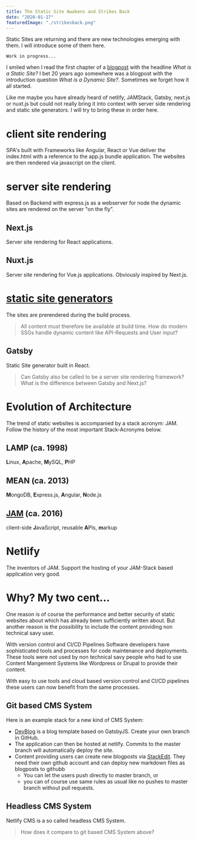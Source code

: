 ```yaml
---
title: The Static Site Awakens and Strikes Back
date: "2020-01-17"
featuredImage: "./strikesback.png"
---
```


Static Sites are returning and there are new technologies emerging with them. I will introduce some of them here.

<!-- end -->

`Work in progress...`

I smiled when I read the first chapter of a [blogpost](https://www.sitepoint.com/7-reasons-use-static-site-generator/) with the headline _What is a Static Site?_ I bet 20 years ago somewhere was a blogpost with the introduction question _What is a Dynamic Site?_. Sometimes we forget how it all started.

Like me maybe you have already heard of netlify, JAMStack, Gatsby, next.js or nuxt.js but could not really bring it into context with server side rendering and static site generators. I will try to bring these in order here.

# client site rendering

SPA's built with Frameworks like Angular, React or Vue deliver the index.html with a reference to the app.js bundle application. The websites are then rendered via javascript on the client.

# server site rendering

Based on Backend with express.js as a webserver for node the dynamic sites are rendered on the server "on the fly".

## Next.js

Server site rendering for React applications.

## Nuxt.js

Server site rendering for Vue.js applications. Obviously inspired by Next.js.

# [static site generators](https://www.keycdn.com/support/static-site-generator)

The sites are prerendered during the build process.

> All content must therefore be available at build time. How do modern SSGs handle dynamic content like API-Requests and User input?

## Gatsby

Static Site generator built in React.

> Can Gatsby also be called to be a server site rendering framework? What is the difference between Gatsby and Next.js?

# Evolution of Architecture

The trend of static websites is accompanied by a stack acronym: JAM. Follow the history of the most important Stack-Acronyms below.

## LAMP (ca. 1998)

**L**inux, **A**pache, **M**ySQL, **P**HP

## MEAN (ca. 2013)

**M**ongoDB, **E**xpress.js, **A**ngular, **N**ode.js

## [JAM](https://jamstack.org/) (ca. 2016)

client-side **J**avaScript, reusable **A**PIs, **m**arkup

# Netlify

The inventors of JAM. Support the hosting of your JAM-Stack based application very good.

# Why? My two cent...

One reason is of course the performance and better security of static websites about which has already been sufficiently written about. But another reason is the possibility to include the content providing non technical savy user.

With version control and CI/CD Pipelines Software developers have sophisticated tools and processes for code maintenance and deployments. These tools were not used by non technical savy people who had to use Content Mangement Systems like Wordpress or Drupal to provide their content.

With easy to use tools and cloud based version control and CI/CD pipelines these users can now benefit from the same processes.

## Git based CMS System

Here is an example stack for a new kind of CMS System:

-   [DevBlog](https://ryanfitzgerald.github.io/devblog/) is a blog template based on GatsbyJS. Create your own branch in GitHub.
-   The application can then be hosted at netlify. Commits to the master branch will automatically deploy the site.
-   Content providing users can create new blogposts via [StackEdit](https://stackedit.io/). They need their own github account and can deploy new markdown files as blogposts to githubb
    -   You can let the users push directly to master branch, or
    -   you can of course use same rules as usual like no pushes to master branch without pull requests.

## Headless CMS System

Netlify CMS is a so called headless CMS System.

> How does it compare to git based CMS System above?

